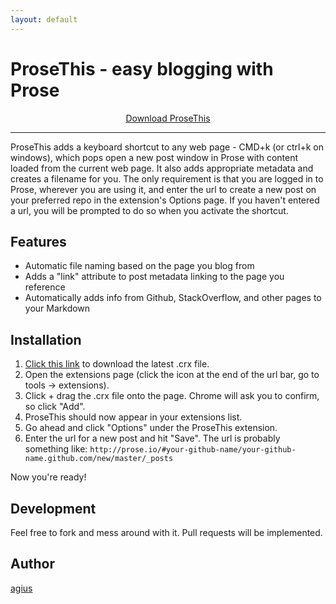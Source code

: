 ```yaml
---
layout: default
---
```


<div class="hero-unit">
 <h1>ProseThis - easy blogging with Prose</h1>
</div>

<div style="text-align: center;">
  <a class="btn btn-primary btn-large" href="https://github.com/agius/prose-this/blob/master/package/prose-this.crx?raw=true">Download ProseThis</a>
</div>

<hr />

ProseThis adds a keyboard shortcut to any web page - CMD+k (or ctrl+k on windows), which pops open a new post window in Prose with content loaded from the current web page. It also adds appropriate metadata and creates a filename for you. The only requirement is that you are logged in to Prose, wherever you are using it, and enter the url to create a new post on your preferred repo in the extension's Options page. If you haven't entered a url, you will be prompted to do so when you activate the shortcut.

## Features

* Automatic file naming based on the page you blog from
* Adds a "link" attribute to post metadata linking to the page you reference
* Automatically adds info from Github, StackOverflow, and other pages to your Markdown

## Installation

1. [Click this link](https://github.com/agius/prose-this/blob/master/package/prose-this.crx?raw=true) to download the latest .crx file. 
2. Open the extensions page (click the icon at the end of the url bar, go to tools -> extensions).
3. Click + drag the .crx file onto the page. Chrome will ask you to confirm, so click "Add". 
3. ProseThis should now appear in your extensions list. 
4. Go ahead and click "Options" under the ProseThis extension. 
5. Enter the url for a new post and hit "Save". The url is probably something like: `http://prose.io/#your-github-name/your-github-name.github.com/new/master/_posts`

Now you're ready!

## Development

Feel free to fork and mess around with it. Pull requests will be implemented.

## Author

[agius](http://www.atevans.com)